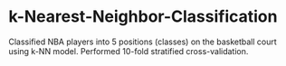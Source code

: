 # k-Nearest-Neighbor-Classification
Classified NBA players into 5 positions (classes) on the basketball court using k-NN model. Performed 10-fold stratified cross-validation.
